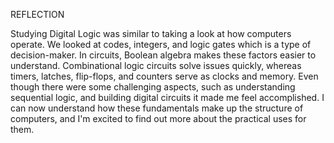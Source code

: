 REFLECTION


Studying Digital Logic was similar to taking a look at how computers operate. We looked at codes, integers, and logic gates which is a type of decision-maker. In circuits, Boolean algebra makes these factors easier to understand. Combinational logic circuits solve issues quickly, whereas timers, latches, flip-flops, and counters serve as clocks and memory. Even though there were some challenging aspects, such as understanding sequential logic, and building digital circuits it made me feel accomplished. I can now understand how these fundamentals make up the structure of computers, and I'm excited to find out more about the practical uses for them.

